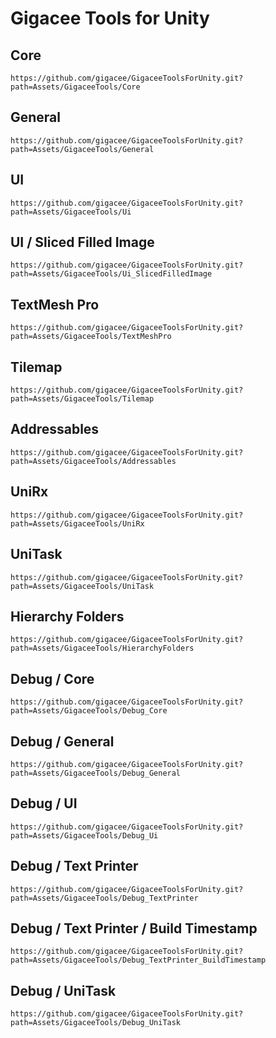 # Gigacee Tools for Unity

## Core

`https://github.com/gigacee/GigaceeToolsForUnity.git?path=Assets/GigaceeTools/Core`

## General

`https://github.com/gigacee/GigaceeToolsForUnity.git?path=Assets/GigaceeTools/General`

## UI

`https://github.com/gigacee/GigaceeToolsForUnity.git?path=Assets/GigaceeTools/Ui`

## UI / Sliced Filled Image

`https://github.com/gigacee/GigaceeToolsForUnity.git?path=Assets/GigaceeTools/Ui_SlicedFilledImage`

## TextMesh Pro

`https://github.com/gigacee/GigaceeToolsForUnity.git?path=Assets/GigaceeTools/TextMeshPro`

## Tilemap

`https://github.com/gigacee/GigaceeToolsForUnity.git?path=Assets/GigaceeTools/Tilemap`

## Addressables

`https://github.com/gigacee/GigaceeToolsForUnity.git?path=Assets/GigaceeTools/Addressables`

## UniRx

`https://github.com/gigacee/GigaceeToolsForUnity.git?path=Assets/GigaceeTools/UniRx`

## UniTask

`https://github.com/gigacee/GigaceeToolsForUnity.git?path=Assets/GigaceeTools/UniTask`

## Hierarchy Folders

`https://github.com/gigacee/GigaceeToolsForUnity.git?path=Assets/GigaceeTools/HierarchyFolders`

## Debug / Core

`https://github.com/gigacee/GigaceeToolsForUnity.git?path=Assets/GigaceeTools/Debug_Core`

## Debug / General

`https://github.com/gigacee/GigaceeToolsForUnity.git?path=Assets/GigaceeTools/Debug_General`

## Debug / UI

`https://github.com/gigacee/GigaceeToolsForUnity.git?path=Assets/GigaceeTools/Debug_Ui`

## Debug / Text Printer

`https://github.com/gigacee/GigaceeToolsForUnity.git?path=Assets/GigaceeTools/Debug_TextPrinter`

## Debug / Text Printer / Build Timestamp

`https://github.com/gigacee/GigaceeToolsForUnity.git?path=Assets/GigaceeTools/Debug_TextPrinter_BuildTimestamp`

## Debug / UniTask

`https://github.com/gigacee/GigaceeToolsForUnity.git?path=Assets/GigaceeTools/Debug_UniTask`
